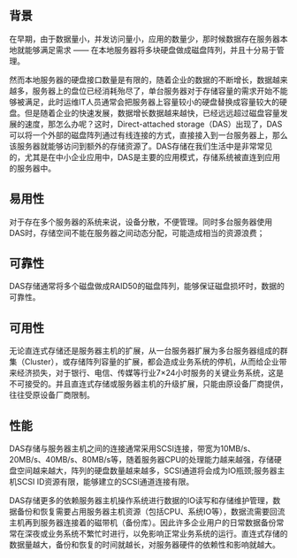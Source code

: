 ## 背景

在早期，由于数据量小，并发访问量小，应用的数量少，那时候数据存在服务器本地就能够满足需求 —— 在本地服务器将多块硬盘做成磁盘阵列，并且十分易于管理。

然而本地服务器的硬盘接口数量是有限的，随着企业的数据的不断增长，数据越来越多，服务器上的盘位已经消耗殆尽了，单台服务器对于存储容量的需求开始不能够被满足，此时运维IT人员通常会把服务器上容量较小的硬盘替换成容量较大的硬盘。但是随着企业的快速发展，数据增长数据越来越快，已经远远超过磁盘容量发展的速度，那怎么办呢？这时，Direct-attached storage（DAS）出现了，DAS可以将一个外部的磁盘阵列通过有线连接的方式，直接接入到一台服务器上，那么该服务器就能够访问到额外的存储资源了。DAS存储在我们生活中是非常常见的，尤其是在中小企业应用中，DAS是主要的应用模式，存储系统被直连到应用的服务器中。

## 易用性

对于存在多个服务器的系统来说，设备分散，不便管理。同时多台服务器使用DAS时，存储空间不能在服务器之间动态分配，可能造成相当的资源浪费；

## 可靠性

DAS存储通常将多个磁盘做成RAID50的磁盘阵列，能够保证磁盘损坏时，数据的可靠性。

## 可用性

无论直连式存储还是服务器主机的扩展，从一台服务器扩展为多台服务器组成的群集（Cluster），或存储阵列容量的扩展，都会造成业务系统的停机，从而给企业带来经济损失，对于银行、电信、传媒等行业7×24小时服务的关键业务系统，这是不可接受的。并且直连式存储或服务器主机的升级扩展，只能由原设备厂商提供，往往受原设备厂商限制。

## 性能

DAS存储与服务器主机之间的连接通常采用SCSI连接，带宽为10MB/s、20MB/s、40MB/s、80MB/s等，随着服务器CPU的处理能力越来越强，存储硬盘空间越来越大，阵列的硬盘数量越来越多，SCSI通道将会成为IO瓶颈;服务器主机SCSI ID资源有限，能够建立的SCSI通道连接有限。

DAS存储更多的依赖服务器主机操作系统进行数据的IO读写和存储维护管理，数据备份和恢复需要占用服务器主机资源（包括CPU、系统IO等），数据流需要回流主机再到服务器连接着的磁带机（备份库）。因此许多企业用户的日常数据备份常常在深夜或业务系统不繁忙时进行，以免影响正常业务系统的运行。直连式存储的数据量越大，备份和恢复的时间就越长，对服务器硬件的依赖性和影响就越大。

